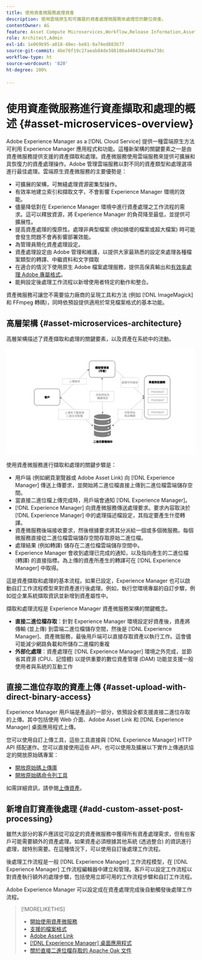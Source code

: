 ```yaml
---
title: 使用資產微服務處理資產
description: 使用雲端原生和可擴展的資產處理微服務來處理您的數位資產。
contentOwner: AG
feature: Asset Compute Microservices,Workflow,Release Information,Asset Processing
role: Architect,Admin
exl-id: 1e069b95-a018-40ec-be01-9a74ed883b77
source-git-commit: 4be76f19c27aeab84de388106a440434a99a738c
workflow-type: ht
source-wordcount: '820'
ht-degree: 100%

---
```


# 使用資產微服務進行資產擷取和處理的概述 {#asset-microservices-overview}

Adobe Experience Manager as a [!DNL Cloud Service] 提供一種雲端原生方法可利用 Experience Manager 應用程式和功能。這種新架構的關鍵要素之一是由資產微服務提供支援的資產擷取和處理。資產微服務使用雲端服務來提供可擴展和具恢復力的資產處理操作。Adobe 管理雲端服務以對不同的資產類型和處理選項進行最佳處理。雲端原生資產微服務的主要優勢是：

* 可擴展的架構，可無縫處理資源密集型操作。
* 有效率地建立索引和擷取文字，不會影響 Experience Manager 環境的效能。
* 儘量降低對在 Experience Manager 環境中進行資產處理之工作流程的需求。這可以釋放資源，將 Experience Manager 的負荷降至最低，並提供可擴展性。
* 提高資產處理的復原性。處理非典型檔案 (例如損壞的檔案或超大檔案) 時可能會發生問題不會再影響部署效能。
* 為管理員簡化資產處理設定。
* 資產處理設定由 Adobe 管理和維護，以提供大家最熟悉的設定來處理各種檔案類型的轉譯、中繼資料和文字擷取
* 在適合的情況下使用原生 Adobe 檔案處理服務，提供高保真輸出和[有效率處理 Adobe 專屬格式](file-format-support.md)。
* 能夠設定後處理工作流程以新增使用者特定的動作和整合。

資產微服務可讓您不需要協力廠商的呈現工具和方法 (例如 [!DNL ImageMagick] 和 FFmpeg 轉碼)，同時依預設提供適用於常見檔案格式的基本功能。

## 高層架構 {#asset-microservices-architecture}

高層架構描述了資產擷取和處理的關鍵要素，以及資產在系統中的流動。

<!-- Proposed DRAFT diagram for asset microservices overview - see section "Asset processing - high-level diagram" in the PPTX deck

https://adobe-my.sharepoint.com/personal/gklebus_adobe_com/_layouts/15/guestaccess.aspx?guestaccesstoken=jexDC5ZnepXSt6dTPciH66TzckS1BPEfdaZuSgHugL8%3D&docid=2_1ec37f0bd4cc74354b4f481cd420e07fc&rev=1&e=CdgElS
-->

![使用資產微服務進行資產擷取和處理](assets/asset-microservices-overview.png "使用資產微服務進行資產擷取和處理")

使用資產微服務進行擷取和處理的關鍵步驟是：

* 用戶端 (例如網頁瀏覽器或 Adobe Asset Link) 向 [!DNL Experience Manager] 傳送上傳要求，並開始將二進位檔直接上傳到二進位檔雲端儲存空間。
* 當直接二進位檔上傳完成時，用戶端會通知 [!DNL Experience Manager]。
* [!DNL Experience Manager] 向資產微服務傳送處理要求。要求內容取決於 [!DNL Experience Manager] 中的處理描述檔設定，其指定要產生什麼轉譯。
* 資產微服務後端接收要求，然後根據要求將其分派給一個或多個微服務。每個微服務直接從二進位檔雲端儲存空間存取原始二進位檔。
* 處理結果 (例如轉譯) 儲存在二進位檔雲端儲存空間中。
* Experience Manager 會收到處理已完成的通知，以及指向產生的二進位檔 (轉譯) 的直接指標。為上傳的資產所產生的轉譯可在 [!DNL Experience Manager] 中取得。

這是資產擷取和處理的基本流程。如果已設定，Experience Manager 也可以啟動自訂工作流程模型來對資產進行後處理。例如，執行您環境專屬的自訂步驟，例如從企業系統擷取資訊並新增到資產屬性中。

擷取和處理流程是 Experience Manager 資產微服務架構的關鍵概念。

* **直接二進位檔存取**：針對 Experience Manager 環境設定好資產後，資產將傳輸 (並上傳) 到雲端二進位檔儲存空間，然後是 [!DNL Experience Manager]、資產微服務，最後用戶端可以直接存取資產以執行工作。這會儘可能減少網路負載和所儲存二進檔的重複
* **外部化處理**：資產處理在 [!DNL Experience Manager] 環境之外完成，並節省其資源 (CPU、記憶體) 以提供重要的數位資產管理 (DAM) 功能並支援一般使用者與系統的互動工作

## 直接二進位存取的資產上傳 {#asset-upload-with-direct-binary-access}

Experience Manager 用戶端是產品的一部分，依預設全都支援直接二進位存取的上傳。其中包括使用 Web 介面、Adobe Asset Link 和 [!DNL Experience Manager] 桌面應用程式上傳。

您可以使用自訂上傳工具，這些工具直接與 [!DNL Experience Manager] HTTP API 搭配運作。您可以直接使用這些 API，也可以使用及擴展以下實作上傳通訊協定的開放原始碼專案：

* [開放原始碼上傳庫](https://github.com/adobe/aem-upload)
* [開放原始碼命令列工具](https://github.com/adobe/aio-cli-plugin-aem)

如需詳細資訊，請參閱[上傳資產](add-assets.md)。

## 新增自訂資產後處理 {#add-custom-asset-post-processing}

雖然大部分的客戶應該從可設定的資產微服務中獲得所有資產處理需求，但有些客戶可能需要額外的資產處理。如果資產必須根據其他系統 (透過整合) 的資訊進行處理，就特別需要。在這種情況下，可以使用自訂後處理工作流程。

後處理工作流程是一般 [!DNL Experience Manager] 工作流程模型，在 [!DNL Experience Manager] 工作流程編輯器中建立和管理。客戶可以設定工作流程以對資產執行額外的處理步驟，包括使用立即可用的工作流程步驟和自訂工作流程。

Adobe Experience Manager 可以設定成在資產處理完成後自動觸發後處理工作流程。

<!-- TBD asgupta, Engg: Create some asset-microservices-data-flow-diagram.
-->

>[!MORELIKETHIS]
>
>* [開始使用資產微服務](asset-microservices-configure-and-use.md)
>* [支援的檔案格式](file-format-support.md)
>* [Adobe Asset Link](https://helpx.adobe.com/tw/enterprise/using/adobe-asset-link.html)
>* [[!DNL Experience Manager] 桌面應用程式](https://experienceleague.adobe.com/docs/experience-manager-desktop-app/using/introduction.html)
>* [關於直接二進位檔存取的 Apache Oak 文件](https://jackrabbit.apache.org/oak/docs/features/direct-binary-access.html)

